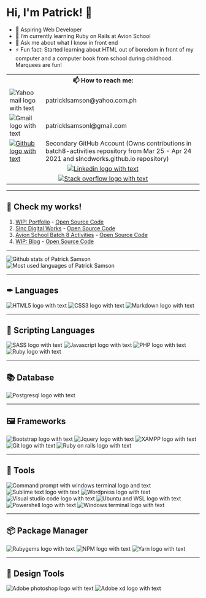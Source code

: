 # Hi, I'm Patrick! 👋

- 🚀 Aspiring Web Developer
- 🌱 I’m currently learning Ruby on Rails at Avion School
- 💬 Ask me about what I know in front end
- ⚡ Fun fact: Started learning about HTML out of boredom in front of my computer and a computer book from school during childhood. Marquees are fun!

<table>
  <tr>
    <th colspan="2">📫 How to reach me:</th>
  </tr>

  <tr>
    <td valign="middle">
      <img src="https://img.shields.io/badge/Yahoo!_Mail-6001D2?style=for-the-badge&logo=yahoo&logoColor=white" alt="Yahoo mail logo with text" />
    </td>
    <td valign="middle">
      patricklsamson@yahoo.com.ph
    </td>
  </tr>

  <tr>
    <td valign="middle">
      <img src="https://img.shields.io/badge/Gmail-D14836?style=for-the-badge&logo=gmail&logoColor=white" alt="Gmail logo with text" /> 
    </td>
    <td valign="middle">
      patricklsamsonl@gmail.com
    </td>
  </tr>

  <tr>
    <td valign="middle">
      <a href="https://github.com/slncdworks">
        <img src="https://img.shields.io/badge/GitHub-100000?style=for-the-badge&logo=github&logoColor=white" alt="Github logo with text" />
      </a>
    </td>
    <td valign="middle">
      Secondary GitHub Account (Owns contributions in batch8-activities repository from Mar 25 - Apr 24 2021 and slncdworks.github.io repository)
    </td>
  </tr>

  <tr>
    <td colspan="2" valign="middle" align="center">
      <a href="https://www.linkedin.com/in/patrick-edward-samson-8a233917a/">
        <img src="https://img.shields.io/badge/LinkedIn-0077B5?style=for-the-badge&logo=linkedin&logoColor=white" alt="Linkedin logo with text" />
      </a>
    </td>
  </tr>

  <tr>
    <td colspan="2" valign="middle" align="center">
      <a href="https://stackoverflow.com/users/15469676/patrick-samson">
        <img src="https://img.shields.io/badge/Stack_Overflow-FE7A16?style=for-the-badge&logo=stack-overflow&logoColor=white" alt="Stack overflow logo with text" />
      </a>
    </td>
  </tr>
</table>

---

## 👀 Check my works!

1. [WIP: Portfolio](https://patricklsamson.github.io/) - [Open Source Code](https://github.com/patricklsamson/patricklsamson.github.io)
1. [Slnc Digital Works](https://slncdworks.github.io/) - [Open Source Code](https://github.com/patricklsamson/slncdworks.github.io)
1. [Avion School Batch 8 Activities](https://patricklsamson.github.io/batch8-activities/) - [Open Source Code](https://github.com/patricklsamson/batch8-activities)
1. [WIP: Blog](https://patricklsamson-blog.herokuapp.com/) - [Open Source Code](https://github.com/patricklsamson/blog)

---

![Github stats of Patrick Samson](https://github-readme-stats.vercel.app/api?username=patricklsamson&show_icons=true&line_height=27&count_private=true&theme=dark&card_width=300&include_all_commits=true)
![Most used languages of Patrick Samson](https://github-readme-stats.vercel.app/api/top-langs/?username=patricklsamson&theme=dark&langs_count=10&layout=compact)

---

## ✒ Languages

![HTML5 logo with text](https://img.shields.io/badge/HTML5-E34F26?style=for-the-badge&logo=html5&logoColor=white)
![CSS3 logo with text](https://img.shields.io/badge/CSS3-1572B6?style=for-the-badge&logo=css3&logoColor=white)
![Markdown logo with text](https://img.shields.io/badge/Markdown-000000?style=for-the-badge&logo=markdown&logoColor=white)

---

## 📜 Scripting Languages

![SASS logo with text](https://img.shields.io/badge/Sass-CC6699?style=for-the-badge&logo=sass&logoColor=white)
![Javascript logo with text](https://img.shields.io/badge/JavaScript-F7DF1E?style=for-the-badge&logo=javascript&logoColor=black)
![PHP logo with text](https://img.shields.io/badge/PHP-777BB4?style=for-the-badge&logo=php&logoColor=white)
![Ruby logo with text](https://img.shields.io/badge/Ruby-CC342D?style=for-the-badge&logo=ruby&logoColor=white)

---

## 📚 Database

![Postgresql logo with text](https://img.shields.io/badge/PostgreSQL-316192?style=for-the-badge&logo=postgresql&logoColor=white)

---

## 🖼 Frameworks

![Bootstrap logo with text](https://img.shields.io/badge/Bootstrap-563D7C?style=for-the-badge&logo=bootstrap&logoColor=white)
![Jquery logo with text](https://img.shields.io/badge/jQuery-0769AD?style=for-the-badge&logo=jquery&logoColor=white)
![XAMPP logo with text](https://img.shields.io/badge/Xampp-F37623?style=for-the-badge&logo=xampp&logoColor=white)
![Git logo with text](https://img.shields.io/badge/Git-F05032?style=for-the-badge&logo=git&logoColor=white)
![Ruby on rails logo with text](https://img.shields.io/badge/Ruby_on_Rails-CC0000?style=for-the-badge&logo=ruby-on-rails&logoColor=white)

---

## 🔧 Tools

![Command prompt with windows terminal logo and text](https://img.shields.io/badge/Command_Prompt-black?style=for-the-badge&logo=windowsterminal&logoColor=white)
![Sublime text logo with text](https://img.shields.io/badge/sublime_text-%23575757.svg?&style=for-the-badge&logo=sublime-text&logoColor=important)
![Wordpress logo with text](https://img.shields.io/badge/Wordpress-21759B?style=for-the-badge&logo=wordpress&logoColor=white)
![Visual studio code logo with text](https://img.shields.io/badge/Visual_Studio_Code-0078D4?style=for-the-badge&logo=visual%20studio%20code&logoColor=white)
![Ubuntu and WSL logo with text](https://img.shields.io/badge/Ubuntu_%28WSL%29-E95420?style=for-the-badge&logo=ubuntu&logoColor=white)
![Powershell logo with text](https://img.shields.io/badge/PowerShell-5391FE?style=for-the-badge&logo=PowerShell&logoColor=white)
![Windows terminal logo with text](https://img.shields.io/badge/Windows_Terminal-4D4D4D?style=for-the-badge&logo=windowsterminal&logoColor=white)

---

## 📦 Package Manager

![Rubygems logo with text](https://img.shields.io/badge/RubyGems-E9573F?style=for-the-badge&logo=rubygems&logoColor=white)
![NPM logo with text](https://img.shields.io/badge/npm-CB3837?style=for-the-badge&logo=npm&logoColor=white)
![Yarn logo with text](https://img.shields.io/badge/Yarn-2C8EBB?style=for-the-badge&logo=yarn&logoColor=white)

---

## 🎨 Design Tools

![Adobe photoshop logo with text](https://img.shields.io/badge/Adobe%20Photoshop-31A8FF?style=for-the-badge&logo=Adobe%20Photoshop&logoColor=black)
![Adobe xd logo with text](https://img.shields.io/badge/Adobe%20XD-FF61F6?style=for-the-badge&logo=Adobe%20XD&logoColor=white)

<!--
**patricklsamson/patricklsamson** is a ✨ _special_ ✨ repository because its `README.md` (this file) appears on your GitHub profile.

Here are some ideas to get you started:

- 🔭 I’m currently working on ...
- 🌱 I’m currently learning ...
- 👯 I’m looking to collaborate on ...
- 🤔 I’m looking for help with ...
- 💬 Ask me about ...
- 📫 How to reach me: ...
- 😄 Pronouns: ...
- ⚡ Fun fact: ...
-->

